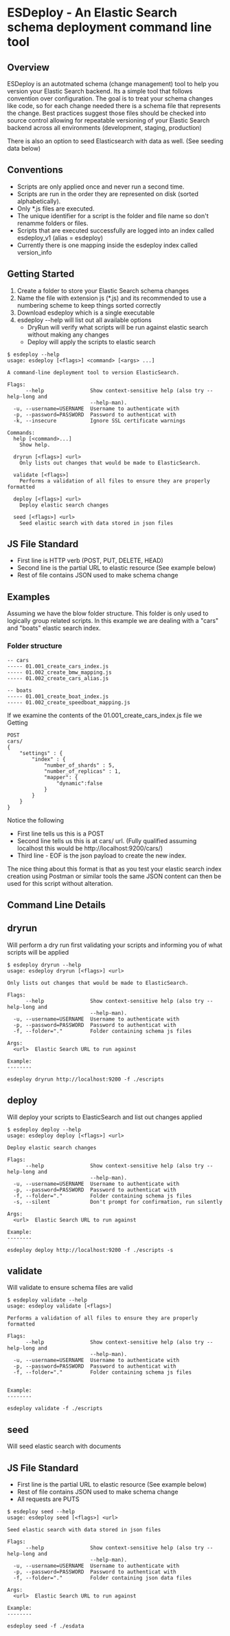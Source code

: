 # ESDeploy - An Elastic Search schema deployment command line tool

## Overview
ESDeploy is an autotmated schema (change management) tool to help you version your Elastic Search backend. Its a simple tool that 
follows convention over configuration. The goal is to treat your schema changes like code, so for each change needed there is a schema file
that represents the change. Best practices suggest those files should be checked into source control allowing for repeatable versioning of your
Elastic Search backend across all environments (development, staging, production)

There is also an option to seed Elasticsearch with data as well. (See seeding data below)

## Conventions
- Scripts are only applied once and never run a second time.
- Scripts are run in the order they are represented on disk (sorted alphabetically).
- Only *.js files are executed.
- The unique identifier for a script is the folder and file name so don't renamme folders or files.
- Scripts that are executed successfully are logged into an index called esdeploy_v1 (alias = esdeploy)
- Currently there is one mapping inside the esdeploy index called version_info

## Getting Started 
1. Create a folder to store your Elastic Search schema changes
1. Name the file with extension js (*.js) and its recommended to use a numbering scheme to keep things sorted correctly
1. Download esdeploy which is a single executable
1. esdeploy --help will list out all available options
    - DryRun will verify what scripts will be run against elastic search without making any changes
    - Deploy will apply the scripts to elastic search

```
$ esdeploy --help
usage: esdeploy [<flags>] <command> [<args> ...]

A command-line deployment tool to version ElasticSearch.

Flags:
      --help               Show context-sensitive help (also try --help-long and
                           --help-man).
  -u, --username=USERNAME  Username to authenticate with
  -p, --password=PASSWORD  Password to authenticat with
  -k, --insecure           Ignore SSL certificate warnings

Commands:
  help [<command>...]
    Show help.

  dryrun [<flags>] <url>
    Only lists out changes that would be made to ElasticSearch.

  validate [<flags>]
    Performs a validation of all files to ensure they are properly formatted

  deploy [<flags>] <url>
    Deploy elastic search changes

  seed [<flags>] <url>
    Seed elastic search with data stored in json files
```

## JS File Standard
- First line is HTTP verb (POST, PUT, DELETE, HEAD)
- Second line is the partial URL to elastic resource (See example below)
- Rest of file contains JSON used to make schema change

## Examples

Assuming we have the blow folder structure. This folder is only used to logically group related scripts. In this example
we are dealing with a "cars" and "boats" elastic search index.

### Folder structure
```
-- cars
----- 01.001_create_cars_index.js
----- 01.002_create_bmw_mapping.js
----- 01.002_create_cars_alias.js

-- boats
----- 01.001_create_boat_index.js
----- 01.002_create_speedboat_mapping.js
```

If we examine the contents of the 01.001_create_cars_index.js file we Getting
```
POST
cars/
{
	"settings" : {
		"index" : {
			"number_of_shards" : 5,
			"number_of_replicas" : 1,
			"mapper": {
				"dynamic":false
			}       
		}
	}
}
```

Notice the following
- First line tells us this is a POST
- Second line tells us this is at cars/ url. (Fully qualified assuming localhost this would be http://localhost:9200/cars/)
- Third line - EOF is the json payload to create the new index.

The nice thing about this format is that as you test your elastic search index creation using Postman or similar tools the same JSON content 
can then be used for this script without alteration.

## Command Line Details

## dryrun
Will perform a dry run first validating your scripts and informing you of what scripts will be applied

```
$ esdeploy dryrun --help
usage: esdeploy dryrun [<flags>] <url>

Only lists out changes that would be made to ElasticSearch.

Flags:
      --help               Show context-sensitive help (also try --help-long and
                           --help-man).
  -u, --username=USERNAME  Username to authenticate with
  -p, --password=PASSWORD  Password to authenticat with
  -f, --folder="."         Folder containing schema js files

Args:
  <url>  Elastic Search URL to run against

Example:
--------

esdeploy dryrun http://localhost:9200 -f ./escripts

```

## deploy
Will deploy your scripts to ElasticSearch and list out changes applied

```
$ esdeploy deploy --help
usage: esdeploy deploy [<flags>] <url>

Deploy elastic search changes

Flags:
      --help               Show context-sensitive help (also try --help-long and
                           --help-man).
  -u, --username=USERNAME  Username to authenticate with
  -p, --password=PASSWORD  Password to authenticat with
  -f, --folder="."         Folder containing schema js files
  -s, --silent             Don't prompt for confirmation, run silently

Args:
  <url>  Elastic Search URL to run against

Example:
--------

esdeploy deploy http://localhost:9200 -f ./escripts -s

```

## validate
Will validate to ensure schema files are valid


```
$ esdeploy validate --help
usage: esdeploy validate [<flags>]

Performs a validation of all files to ensure they are properly formatted

Flags:
      --help               Show context-sensitive help (also try --help-long and
                           --help-man).
  -u, --username=USERNAME  Username to authenticate with
  -p, --password=PASSWORD  Password to authenticat with
  -f, --folder="."         Folder containing schema js files


Example:
--------

esdeploy validate -f ./escripts

```

## seed
Will seed elastic search with documents

## JS File Standard
- First line is the partial URL to elastic resource (See example below)
- Rest of file contains JSON used to make schema change
- All requests are PUTS

```
$ esdeploy seed --help
usage: esdeploy seed [<flags>] <url>

Seed elastic search with data stored in json files

Flags:
      --help               Show context-sensitive help (also try --help-long and
                           --help-man).
  -u, --username=USERNAME  Username to authenticate with
  -p, --password=PASSWORD  Password to authenticat with
  -f, --folder="."         Folder containing json data files

Args:
  <url>  Elastic Search URL to run against

Example:
--------

esdeploy seed -f ./esdata

```
